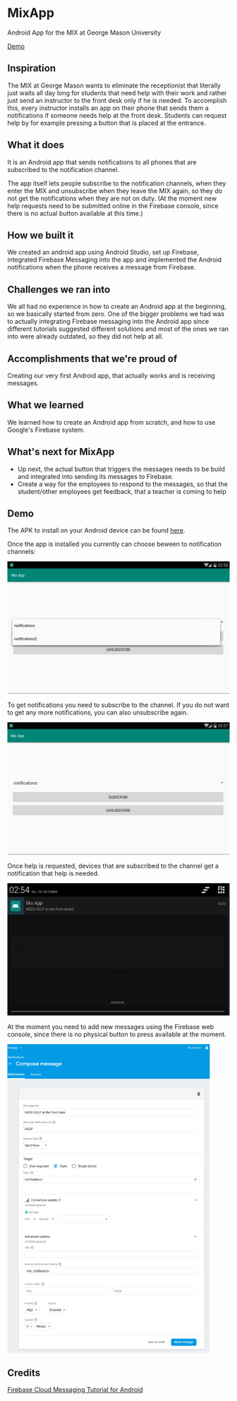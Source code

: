 # MixApp
Android App for the MIX at George Mason University

[Demo](#demo)


## Inspiration
The MIX at George Mason wants to eliminate the receptionist that literally just waits all day long for students that need help with their work and rather just send an instructor to the front desk only if he is needed. To accomplish this, every instructor installs an app on their phone that sends them a notifications if someone needs help at the front desk. Students can request help by for example pressing a button that is placed at the entrance.

## What it does
It is an Android app that sends notifications to all phones that are subscribed to the notification channel. 

The app itself lets people subscribe to the notification channels, when they enter the MIX and unsubscribe when they leave the MIX again, so they do not get the notifications when they are not on duty.
(At the moment new help requests need to be submitted online in the Firebase console, since there is no actual button available at this time.)

## How we built it
We created an android app using Android Studio, set up Firebase, integrated Firebase Messaging into the app and implemented the Android notifications when the phone receives a message from Firebase.

## Challenges we ran into
We all had no experience in how to create an Android app at the beginning, so we basically started from zero. 
One of the bigger problems we had was to actually integrating Firebase messaging into the Android app since different tutorials suggested different solutions and most of the ones we ran into were already outdated, so they did not help at all.

## Accomplishments that we're proud of
Creating our very first Android app, that actually works and is receiving messages.

## What we learned
We learned how to create an Android app from scratch, and how to use Google's Firebase system.

## What's next for MixApp
- Up next, the actual button that triggers the messages needs to be build and integrated into sending its messages to Firebase.
- Create a way for the employees to respond to the messages, so that the student/other employees get feedback, that a teacher is coming to help


## Demo

The APK to install on your Android device can be found [here](https://github.com/csehlke/MixApp3/blob/master/demo/MIX_App.apk).

Once the app is installed you currently can choose beween to notification channels:

<img src="https://github.com/csehlke/MixApp3/blob/master/demo/app1.png" height="300">

To get notifications you need to subscribe to the channel. If you do not want to get any more notifications, you can also unsubscribe again.

<img src="https://github.com/csehlke/MixApp3/blob/master/demo/app2.png" height="300">

Once help is requested, devices that are subscribed to the channel get a notification that help is needed.

<img src="https://github.com/csehlke/MixApp3/blob/master/demo/notification.png" height="300">

At the moment you need to add new messages using the Firebase web console, since there is no physical button to press available at the moment.

<img src="https://github.com/csehlke/MixApp3/blob/master/demo/Firebase.png" height="700">

## Credits
[Firebase Cloud Messaging Tutorial for Android](https://www.simplifiedcoding.net/firebase-cloud-messaging-tutorial-android/)
